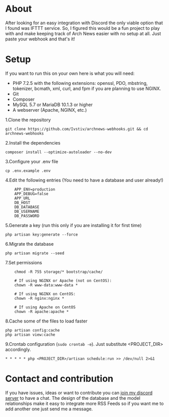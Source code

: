 # About
After looking for an easy integration with Discord the only viable option that I found was IFTTT service.
So, I figured this would be a fun project to play with and make keeping track of Arch News easier with no setup at all. 
Just paste your webhook and that's it! 

# Setup 
If you want to run this on your own here is what you will need:

- PHP 7.2.5 with the following extensions: openssl, PDO, mbstring, tokenizer, bcmath, xml, curl, and fpm if you are planning to use NGINX.
- Git
- Composer
- MySQL 5.7 or MariaDB 10.1.3 or higher
- A webserver (Apache, NGINX, etc.)


1.Clone the repository 

`git clone https://github.com/Ivstiv/archnews-webhooks.git && cd archnews-webhooks`

2.Install the dependencies 

`composer install --optimize-autoloader --no-dev`

3.Configure your .env file

`cp .env.example .env`

4.Edit the following entries (You need to have a database and user already!)

```
    APP_ENV=production
    APP_DEBUG=false
    APP_URL
    DB_HOST
    DB_DATABASE
    DB_USERNAME
    DB_PASSWORD
```

5.Generate a key (run this only if you are installing it for first time)

`php artisan key:generate --force`

6.Migrate the database

`php artisan migrate --seed`

7.Set permissions

```
    chmod -R 755 storage/* bootstrap/cache/
    
    # If using NGINX or Apache (not on CentOS):
    chown -R www-data:www-data * 
    
    # If using NGINX on CentOS:
    chown -R nginx:nginx *
    
    # If using Apache on CentOS
    chown -R apache:apache *
```

8.Cache some of the files to load faster

```
php artisan config:cache
php artisan view:cache
```

9.Crontab configuration (`sudo crontab -e`). Just substitute <PROJECT_DIR> accordingly.

`* * * * * php <PROJECT_DIR>/artisan schedule:run >> /dev/null 2>&1`

# Contact and contribution
If you have issues, ideas or want to contribute you can [join my discord server](https://discord.gg/VMSDGVD) to have a chat.
The design of the database and the model relationships make it easy to integrate more RSS Feeds so if you want me to add another
one just send me a message.
